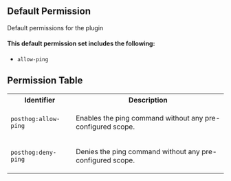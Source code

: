 ## Default Permission

Default permissions for the plugin

#### This default permission set includes the following:

- `allow-ping`

## Permission Table

<table>
<tr>
<th>Identifier</th>
<th>Description</th>
</tr>


<tr>
<td>

`posthog:allow-ping`

</td>
<td>

Enables the ping command without any pre-configured scope.

</td>
</tr>

<tr>
<td>

`posthog:deny-ping`

</td>
<td>

Denies the ping command without any pre-configured scope.

</td>
</tr>
</table>
